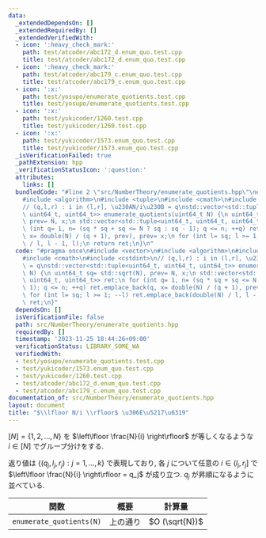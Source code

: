 ```yaml
---
data:
  _extendedDependsOn: []
  _extendedRequiredBy: []
  _extendedVerifiedWith:
  - icon: ':heavy_check_mark:'
    path: test/atcoder/abc172_d.enum_quo.test.cpp
    title: test/atcoder/abc172_d.enum_quo.test.cpp
  - icon: ':heavy_check_mark:'
    path: test/atcoder/abc179_c.enum_quo.test.cpp
    title: test/atcoder/abc179_c.enum_quo.test.cpp
  - icon: ':x:'
    path: test/yosupo/enumerate_quotients.test.cpp
    title: test/yosupo/enumerate_quotients.test.cpp
  - icon: ':x:'
    path: test/yukicoder/1260.test.cpp
    title: test/yukicoder/1260.test.cpp
  - icon: ':x:'
    path: test/yukicoder/1573.enum_quo.test.cpp
    title: test/yukicoder/1573.enum_quo.test.cpp
  _isVerificationFailed: true
  _pathExtension: hpp
  _verificationStatusIcon: ':question:'
  attributes:
    links: []
  bundledCode: "#line 2 \"src/NumberTheory/enumerate_quotients.hpp\"\n#include <vector>\n\
    #include <algorithm>\n#include <tuple>\n#include <cmath>\n#include <cstdint>\n\
    // (q,l,r) : i in (l,r], \u230AN/i\u230B = q\nstd::vector<std::tuple<uint64_t,\
    \ uint64_t, uint64_t>> enumerate_quotients(uint64_t N) {\n uint64_t sq= std::sqrt(N),\
    \ prev= N, x;\n std::vector<std::tuple<uint64_t, uint64_t, uint64_t>> ret;\n for\
    \ (int q= 1, n= (sq * sq + sq <= N ? sq : sq - 1); q <= n; ++q) ret.emplace_back(q,\
    \ x= double(N) / (q + 1), prev), prev= x;\n for (int l= sq; l >= 1; --l) ret.emplace_back(double(N)\
    \ / l, l - 1, l);\n return ret;\n}\n"
  code: "#pragma once\n#include <vector>\n#include <algorithm>\n#include <tuple>\n\
    #include <cmath>\n#include <cstdint>\n// (q,l,r) : i in (l,r], \u230AN/i\u230B\
    \ = q\nstd::vector<std::tuple<uint64_t, uint64_t, uint64_t>> enumerate_quotients(uint64_t\
    \ N) {\n uint64_t sq= std::sqrt(N), prev= N, x;\n std::vector<std::tuple<uint64_t,\
    \ uint64_t, uint64_t>> ret;\n for (int q= 1, n= (sq * sq + sq <= N ? sq : sq -\
    \ 1); q <= n; ++q) ret.emplace_back(q, x= double(N) / (q + 1), prev), prev= x;\n\
    \ for (int l= sq; l >= 1; --l) ret.emplace_back(double(N) / l, l - 1, l);\n return\
    \ ret;\n}"
  dependsOn: []
  isVerificationFile: false
  path: src/NumberTheory/enumerate_quotients.hpp
  requiredBy: []
  timestamp: '2023-11-25 18:44:26+09:00'
  verificationStatus: LIBRARY_SOME_WA
  verifiedWith:
  - test/yosupo/enumerate_quotients.test.cpp
  - test/yukicoder/1573.enum_quo.test.cpp
  - test/yukicoder/1260.test.cpp
  - test/atcoder/abc172_d.enum_quo.test.cpp
  - test/atcoder/abc179_c.enum_quo.test.cpp
documentation_of: src/NumberTheory/enumerate_quotients.hpp
layout: document
title: "$\\lfloor N/i \\rfloor$ \u306E\u5217\u6319"
---
```


$\lbrack N\rbrack = \lbrace1,2,\dots,N\rbrace$ を $\left\lfloor \frac{N}{i} \right\rfloor$ が等しくなるような
$i \in \lbrack N\rbrack$ でグループ分けをする.

返り値は $\lbrace(q_j,l_j,r_j): j=1,\dots,k\rbrace$ で表現しており, 各 $j$ について任意の $i\in ( l_j,r_j\rbrack$ で $\left\lfloor \frac{N}{i} \right\rfloor = q_j$ が成り立つ.
$q_j$ が昇順になるように並べている.

|関数|概要|計算量|
|---|---|---|
|`enumerate_quotients(N)`|上の通り|$O (\sqrt{N})$|


